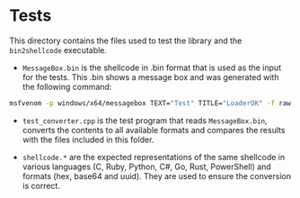 # Tests

This directory contains the files used to test the library and the `bin2shellcode` executable.

- `MessageBox.bin` is the shellcode in .bin format that is used as the input for the tests. This .bin shows a message box and was generated with the following command:

```bash
msfvenom -p windows/x64/messagebox TEXT="Test" TITLE="LoaderOK" -f raw -o MessageBox.bin
```

- `test_converter.cpp` is the test program that reads `MessageBox.bin`, converts the contents to all available formats and compares the results with the files included in this folder.

- `shellcode.*` are the expected representations of the same shellcode in various languages (C, Ruby, Python, C#, Go, Rust, PowerShell) and formats (hex, base64 and uuid). They are used to ensure the conversion is correct.

